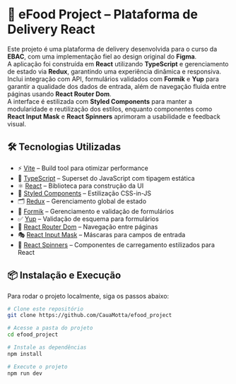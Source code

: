 # 🚀 eFood Project – Plataforma de Delivery React

Este projeto é uma plataforma de delivery desenvolvida para o curso da **EBAC**, com uma implementação fiel ao design original do **Figma**.  
A aplicação foi construída em **React** utilizando **TypeScript** e gerenciamento de estado via **Redux**, garantindo uma experiência dinâmica e responsiva.  
Inclui integração com API, formulários validados com **Formik** e **Yup** para garantir a qualidade dos dados de entrada, além de navegação fluida entre páginas usando **React Router Dom**.  
A interface é estilizada com **Styled Components** para manter a modularidade e reutilização dos estilos, enquanto componentes como **React Input Mask** e **React Spinners** aprimoram a usabilidade e feedback visual.

## 🛠️ Tecnologias Utilizadas

- ⚡ [Vite](https://vitejs.dev/) – Build tool para otimizar performance
- 💙 [TypeScript](https://www.typescriptlang.org/) – Superset do JavaScript com tipagem estática
- ⚛️ [React](https://reactjs.org/) – Biblioteca para construção da UI
- 💅 [Styled Components](https://styled-components.com/) – Estilização CSS-in-JS
- 🗂️ [Redux](https://redux.js.org/) – Gerenciamento global de estado
- 📝 [Formik](https://formik.org/) – Gerenciamento e validação de formulários
- ✅ [Yup](https://github.com/jquense/yup) – Validação de esquema para formulários
- 🧭 [React Router Dom](https://reactrouter.com/) – Navegação entre páginas
- 🎭 [React Input Mask](https://github.com/sanniassin/react-input-mask) – Máscaras para campos de entrada
- 🔄 [React Spinners](https://www.davidhu.io/react-spinners/) – Componentes de carregamento estilizados para React

## 📦 Instalação e Execução

Para rodar o projeto localmente, siga os passos abaixo:

```sh
# Clone este repositório
git clone https://github.com/CauaMotta/efood_project

# Acesse a pasta do projeto
cd efood_project

# Instale as dependências
npm install

# Execute o projeto
npm run dev
